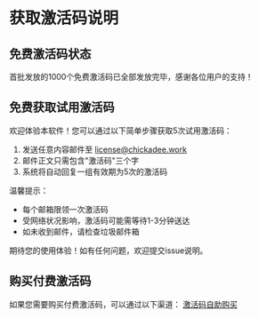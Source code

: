 # 获取激活码说明

## 免费激活码状态
首批发放的1000个免费激活码已全部发放完毕，感谢各位用户的支持！

## 免费获取试用激活码
欢迎体验本软件！您可以通过以下简单步骤获取5次试用激活码：

1. 发送任意内容邮件至 license@chickadee.work
2. 邮件正文只需包含"激活码"三个字
3. 系统将自动回复一组有效期为5次的激活码

温馨提示：
- 每个邮箱限领一次激活码
- 受网络状况影响，激活码可能需等待1-3分钟送达
- 如未收到邮件，请检查垃圾邮件箱

期待您的使用体验！如有任何问题，欢迎提交issue说明。

## 购买付费激活码
如果您需要购买付费激活码，可以通过以下渠道：
[激活码自助购买](https://www.yishengfk.cn/liebiao/3A2F30F5213A2DF1)
